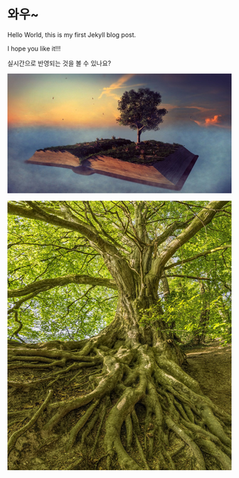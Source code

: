 # 와우~

Hello World, this is my first Jekyll blog post.



I hope you like it!!! 



실시간으로 반영되는 것을 볼 수 있나요? 





<img src="../images/2024-11-30-first-posting/a-book-g24b12dc9f_1920.jpg" alt="a-book-g24b12dc9f_1920" />



![beech-3385957_1920](../images/2024-11-30-first-posting/beech-3385957_1920.jpg)